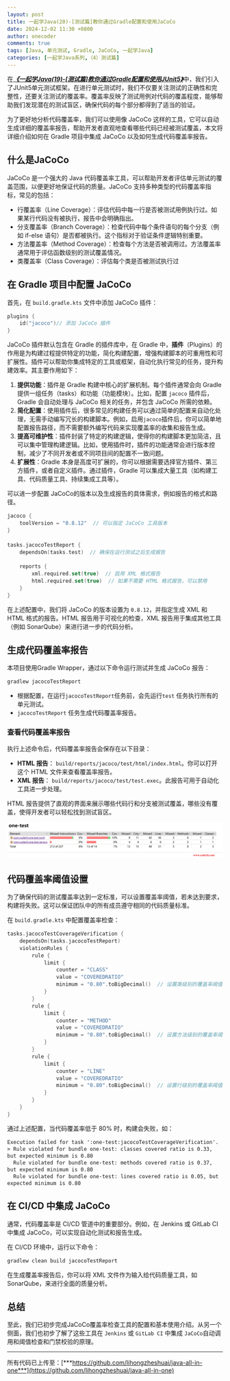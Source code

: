 ```yaml
---
layout: post
title: 一起学Java(20)-[测试篇]教你通过Gradle配置和使用JaCoCo
date: 2024-12-02 11:30 +0800
author: onecoder
comments: true
tags: [Java, 单元测试, Gradle, JaCoCo, 一起学Java]
categories: [一起学Java系列,（4）测试篇]
---
```

在[***《一起学Java(19)-[测试篇]教你通过Gradle配置和使用JUnit5》***](https://www.coderli.com/java-go-19-test-junit5-config/)中，我们引入了JUnit5单元测试框架。在进行单元测试时，我们不仅要关注测试的正确性和完整性，还要关注测试的覆盖率。覆盖率反映了测试用例对代码的覆盖程度，能够帮助我们发现潜在的测试盲区，确保代码的每个部分都得到了适当的验证。

为了更好地分析代码覆盖率，我们可以使用像 JaCoCo 这样的工具，它可以自动生成详细的覆盖率报告，帮助开发者直观地查看哪些代码已经被测试覆盖，本文将详细介绍如何在 Gradle 项目中集成 JaCoCo 以及如何生成代码覆盖率报告。

<!--more-->

## 什么是JaCoCo

JaCoCo 是一个强大的 Java 代码覆盖率工具，可以帮助开发者评估单元测试的覆盖范围，以便更好地保证代码的质量。JaCoCo 支持多种类型的代码覆盖率指标，常见的包括：

- 行覆盖率（Line Coverage）：评估代码中每一行是否被测试用例执行过。如果某行代码没有被执行，报告中会明确指出。
- 分支覆盖率（Branch Coverage）：检查代码中每个条件语句的每个分支（例如 if-else 语句）是否都被执行。这个指标对于验证条件逻辑特别重要。
- 方法覆盖率（Method Coverage）：检查每个方法是否被调用过。方法覆盖率通常用于评估函数级别的测试覆盖情况。
- 类覆盖率（Class Coverage）：评估每个类是否被测试执行过

## 在 Gradle 项目中配置 JaCoCo

首先，在 `build.gradle.kts` 文件中添加 JaCoCo 插件：

```kotlin
plugins {
    id("jacoco")// 添加 JaCoCo 插件
}
```

JaCoCo 插件默认包含在 Gradle 的插件库中，在 Gradle 中，**插件**（Plugins）的作用是为构建过程提供特定的功能，简化构建配置，增强构建脚本的可重用性和可扩展性。插件可以帮助你集成特定的工具或框架，自动化执行常见的任务，提升构建效率。其主要作用如下：

1. **提供功能**：插件是 Gradle 构建中核心的扩展机制。每个插件通常会向 Gradle 提供一组任务（tasks）和功能（功能模块）。比如，配置 `jacoco` 插件后，Gradle 会自动处理与 JaCoCo 相关的任务，并包含 JaCoCo 所需的依赖。
2. **简化配置**：使用插件后，很多常见的构建任务可以通过简单的配置来自动化处理，无需手动编写冗长的构建脚本。例如，启用`jacoco`插件后，你可以简单地配置报告路径，而不需要额外编写代码来实现覆盖率的收集和报告生成。
3. **提高可维护性**：插件封装了特定的构建逻辑，使得你的构建脚本更加简洁，且可以集中管理构建逻辑。比如，使用插件时，插件的功能通常会进行版本控制，减少了不同开发者或不同项目间的配置不一致问题。
4. **扩展性**：Gradle 本身是高度可扩展的，你可以根据需要选择官方插件、第三方插件，或者自定义插件。通过插件，Gradle 可以集成大量工具（如构建工具、代码质量工具、持续集成工具等）。

可以进一步配置 JaCoCo的版本以及生成报告的具体需求，例如报告的格式和路径。

```kotlin
jacoco {
    toolVersion = "0.8.12"  // 可以指定 JaCoCo 工具版本
}

tasks.jacocoTestReport {
    dependsOn(tasks.test)  // 确保在运行测试之后生成报告

    reports {
        xml.required.set(true)  // 启用 XML 格式报告
        html.required.set(true)  // 如果不需要 HTML 格式报告，可以禁用
    }
}
```

在上述配置中，我们将 JaCoCo 的版本设置为 `0.8.12`，并指定生成 XML 和 HTML 格式的报告。HTML 报告用于可视化的检查，XML 报告用于集成其他工具（例如 SonarQube）来进行进一步的代码分析。

## 生成代码覆盖率报告

本项目使用Gradle Wrapper，通过以下命令运行测试并生成 JaCoCo 报告：

```bash
gradlew jacocoTestReport
```

- 根据配置，在运行`jacocoTestReport`任务前，会先运行`test` 任务执行所有的单元测试。
- `jacocoTestReport` 任务生成代码覆盖率报告。

### 查看代码覆盖率报告

执行上述命令后，代码覆盖率报告会保存在以下目录：

- **HTML 报告**： `build/reports/jacoco/test/html/index.html`。你可以打开这个 HTML 文件来查看覆盖率报告。
- **XML 报告**： `build/reports/jacoco/test/test.exec`。此报告可用于自动化工具进一步处理。

HTML 报告提供了直观的界面来展示哪些代码行和分支被测试覆盖，哪些没有覆盖，使得开发者可以轻松找到测试盲区。

![JaCoCo Report](/images/post/java-go-20/jacoco-report.png)

## 代码覆盖率阈值设置

为了确保代码的测试覆盖率达到一定标准，可以设置覆盖率阈值，若未达到要求，构建将失败。这可以保证团队中的所有成员遵守相同的代码质量标准。

在 `build.gradle.kts` 中配置覆盖率检查：

```kotlin
tasks.jacocoTestCoverageVerification {
    dependsOn(tasks.jacocoTestReport)
    violationRules {
        rule {
            limit {
                counter = "CLASS"
                value = "COVEREDRATIO"
                minimum = "0.80".toBigDecimal()  // 设置类级别的覆盖率阈值
            }
        }
        rule {
            limit {
                counter = "METHOD"
                value = "COVEREDRATIO"
                minimum = "0.80".toBigDecimal()  // 设置方法级别的覆盖率阈值
            }
        }
        rule {
            limit {
                counter = "LINE"
                value = "COVEREDRATIO"
                minimum = "0.80".toBigDecimal()  // 设置行级别的覆盖率阈值
            }
        }
    }
}
```

通过上述配置，当代码覆盖率低于 80% 时，构建会失败，如：

```console
Execution failed for task ':one-test:jacocoTestCoverageVerification'.
> Rule violated for bundle one-test: classes covered ratio is 0.33, but expected minimum is 0.80
  Rule violated for bundle one-test: methods covered ratio is 0.37, but expected minimum is 0.80
  Rule violated for bundle one-test: lines covered ratio is 0.05, but expected minimum is 0.80
```

## 在 CI/CD 中集成 JaCoCo

通常，代码覆盖率是 CI/CD 管道中的重要部分。例如，在 Jenkins 或 GitLab CI 中集成 JaCoCo，可以实现自动化测试和报告生成。

在 CI/CD 环境中，运行以下命令：

```bash
gradlew clean build jacocoTestReport
```

在生成覆盖率报告后，你可以将 XML 文件作为输入给代码质量工具，如 SonarQube，来进行全面的质量分析。

## 总结

至此，我们已初步完成JaCoCo覆盖率检查工具的配置和基本使用介绍。从另一个侧面，我们也初步了解了这些工具在 `Jenkins` 或 `GitLab CI` 中集成 `JaCoCo`自动调用和阈值检查和门禁校验的原理。

---

所有代码已上传至：[***https://github.com/lihongzheshuai/java-all-in-one***](https://github.com/lihongzheshuai/java-all-in-one)
